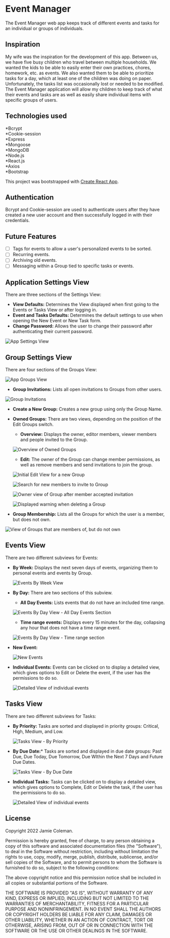 # Event Manager

The Event Manager web app keeps track of different events and tasks for an individual or groups of individuals. 

## Inspiration

My wife was the inspiration for the development of this app. Between us, we have five busy children who travel between multiple households. We wanted the kids to be able to easily enter their own practices, chores, homework, etc. as events. We also wanted them to be able to prioritize tasks for a day, which at least one of the children was doing on paper. Unfortunately, the tasks list was occasionally lost or needed to be modified. The Event Manager application will allow my children to keep track of what their events and tasks are as well as easily share individual items with specific groups of users.

## Technologies used
*Bcrypt  
*Cookie-session  
*Express  
*Mongoose  
*MongoDB  
*Node.js  
*React.js  
*Axios  
*Bootstrap  


This project was bootstrapped with [Create React App](https://github.com/facebook/create-react-app).

## Authentication

Bcrypt and Cookie-session are used to authenticate users after they have created a new user account and then successfully logged in with their credentials.

## Future Features
- [ ] Tags for events to allow a user's personalized events to be sorted. 
- [ ] Recurring events. 
- [ ] Archiving old events. 
- [ ] Messaging within a Group tied to specific tasks or events. 

## Application Settings View

There are three sections of the Settings View:  
* **View Defaults:** Determines the View displayed when first going to the Events or Tasks View or after logging in.  
* **Event and Tasks Defaults:** Determines the default settings to use when opening the New Event or New Task form.  
* **Change Password:** Allows the user to change their password after authenticating their current password.  

![App Settings View](https://drive.google.com/uc?id=1d_VO7yDxOd5PGSmsEgbAFVMQ0mS6rIVU)

## Group Settings View

There are four sections of the Groups View:  

![App Groups View](https://drive.google.com/uc?id=1Nm6Xgw-m69zk0o4FhDcoM_3wtwhnx3xF)

* **Group Invitations:** Lists all open invitations to Groups from other users.  

![Group Invitations](https://drive.google.com/uc?id=1CDwTf5JV0HNfAPKgdi7jeDqbBlG1Ypp_)

* **Create a New Group:** Creates a new group using only the Group Name.  
* **Owned Groups:** There are two views, depending on the position of the Edit Groups switch.  
   - **Overview:** Displays the owner, editor members, viewer members and people invited to the Group.  
      
   ![Overview of Owned Groups](https://drive.google.com/uc?id=1AAiVzC70yssftZw-cUyuYDrEIQsSyPTz)

   - **Edit:** The owner of the Group can change member permissions, as well as remove members and send invitations to join the group.
      
   ![Initial Edit View for a new Group](https://drive.google.com/uc?id=1Zqpl8U4Kc9Y4OmQ9ZnmqkUX03fPsriMg)
      
   ![Search for new members to invite to Group](https://drive.google.com/uc?id=1eqtDZLcaqURmVEAM4XO9htZDJBSm54ig)
      
   ![Owner view of Group after member accepted invitation](https://drive.google.com/uc?id=1sAiD533sjWf84Fts7bUDZPDKjbmsSTi9)
      
   ![Displayed warning when deleting a Group](https://drive.google.com/uc?id=141vDPmo7ee_PeIaZRm-zKU1zkGaRnZWx)

* **Group Membership:** Lists all the Groups for which the user is a member, but does not own.

![View of Groups that are members of, but do not own](https://drive.google.com/uc?id=1BE2XPwNXnEuik3kHvx7NLIwUylo7gu90)

## Events View

There are two different subviews for Events:  
* **By Week:** Displays the next seven days of events, organizing them to personal events and events by Group.  

   ![Events By Week View](https://drive.google.com/uc?id=1sG-Bx2kJvadms5j-5gSxlD2gRY38rpPr)

* **By Day:** There are two sections of this subview. 
   * **All Day Events:** Lists events that do not have an included time range.  
   
   ![Events By Day View - All Day Events Section](https://drive.google.com/uc?id=1KCn9DChlWjW1QAYKxj4Da9k3Nkze2gkC)

   * **Time range events:** Displays every 15 minutes for the day, collapsing any hour that does not have a time range event.  
   
   ![Events By Day View - Time range section](https://drive.google.com/uc?id=1eoC-iph-m7X-vlFPSEggjX1LkDYweUlU)

* **New Event:**  

   ![New Events](https://drive.google.com/uc?id=1Srm1eyY6LtVCqSX-Li0bcOcQJj9CT2no)

* **Individual Events:** Events can be clicked on to display a detailed view, which gives options to Edit or Delete the event, if the user has the permissions to do so.  

   ![Detailed View of individual events](https://drive.google.com/uc?id=1-zm9acqAWSenMF9CtvUg5LWROc6Trc17)

## Tasks View

There are two different subviews for Tasks:
* **By Priority:** Tasks are sorted and displayed in priority groups: Critical, High, Medium, and Low.  

   ![Tasks View - By Priority](https://drive.google.com/uc?id=17zeorn37vzmtIW9v4eqGhgZASAFTx2p3)

* **By Due Date:*** Tasks are sorted and displayed in due date groups: Past Due, Due Today, Due Tomorrow, Due WIthin the Next 7 Days and Future Due Dates.  

   ![Tasks View - By Due Date](https://drive.google.com/uc?id=18ohyKXuR12ZU1V9skxq21etVmS5w4qLL)

* **Individual Tasks:** Tasks can be clicked on to display a detailed view, which gives options to Complete, Edit or Delete the task, if the user has the permissions to do so.  

   ![Detailed View of individual events](https://drive.google.com/uc?id=1bnoJa4VDcsw3FYQAgh7NOoRK9pjS8ouG)

## License
Copyright 2022 Jamie Coleman. 

Permission is hereby granted, free of charge, to any person obtaining a copy of this software and associated documentation files (the "Software"), to deal in the Software without restriction, including without limitation the rights to use, copy, modify, merge, publish, distribute, sublicense, and/or sell copies of the Software, and to permit persons to whom the Software is furnished to do so, subject to the following conditions:  

The above copyright notice and this permission notice shall be included in all copies or substantial portions of the Software.  

THE SOFTWARE IS PROVIDED "AS IS", WITHOUT WARRANTY OF ANY KIND, EXPRESS OR IMPLIED, INCLUDING BUT NOT LIMITED TO THE WARRANTIES OF MERCHANTABILITY, FITNESS FOR A PARTICULAR PURPOSE AND NONINFRINGEMENT. IN NO EVENT SHALL THE AUTHORS OR COPYRIGHT HOLDERS BE LIABLE FOR ANY CLAIM, DAMAGES OR OTHER LIABILITY, WHETHER IN AN ACTION OF CONTRACT, TORT OR OTHERWISE, ARISING FROM, OUT OF OR IN CONNECTION WITH THE SOFTWARE OR THE USE OR OTHER DEALINGS IN THE SOFTWARE.  
